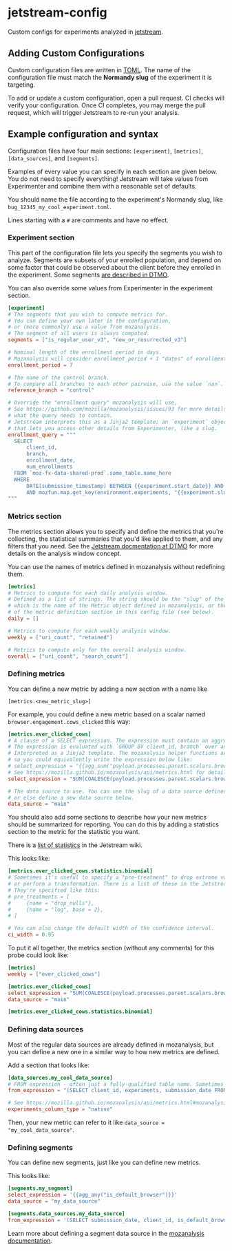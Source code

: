 # jetstream-config

Custom configs for experiments analyzed in [jetstream](https://github.com/mozilla/jetstream). 

## Adding Custom Configurations

Custom configuration files are written in [TOML](https://toml.io/en/).
The name of the configuration file must match the **Normandy slug** of the experiment it is targeting.

To add or update a custom configuration, open a pull request. CI checks will verify your configuration.
Once CI completes, you may merge the pull request, which will trigger Jetstream to re-run your analysis.

## Example configuration and syntax

Configuration files have four main sections:
`[experiment]`, `[metrics]`, `[data_sources]`, and `[segments]`.

Examples of every value you can specify in each section are given below.
You do not need to specify everything!
Jetstream will take values from Experimenter
and combine them with a reasonable set of defaults.

You should name the file according to the experiment's Normandy slug,
like `bug_12345_my_cool_experiment.toml`.

Lines starting with a `#` are comments and have no effect.

### Experiment section

This part of the configuration file lets you specify the segments you wish to analyze.
Segments are subsets of your enrolled population,
and depend on some factor that could be observed about the client
before they enrolled in the experiment.
Some segments [are described in DTMO](https://docs.telemetry.mozilla.org/concepts/segments.html).

You can also override some values from Experimenter in the experiment section.

```toml
[experiment]
# The segments that you wish to compute metrics for.
# You can define your own later in the configuration,
# or (more commonly) use a value from mozanalysis.
# The segment of all users is always computed.
segments = ["is_regular_user_v3", "new_or_resurrected_v3"]

# Nominal length of the enrollment period in days.
# Mozanalysis will consider enrollment_period + 1 "dates" of enrollments.
enrollment_period = 7

# The name of the control branch.
# To compare all branches to each other pairwise, use the value `nan`.
reference_branch = "control"

# Override the "enrollment query" mozanalysis will use.
# See https://github.com/mozilla/mozanalysis/issues/93 for more details about
# what the query needs to contain.
# Jetstream interprets this as a Jinja2 template; an `experiment` object is provided
# that lets you access other details from Experimenter, like a slug.
enrollment_query = """
  SELECT
      client_id,
      branch,
      enrollment_date,
      num_enrollments
  FROM `moz-fx-data-shared-prod`.some_table.name_here
  WHERE
      DATE(submission_timestamp) BETWEEN {{experiment.start_date}} AND {{experiment.enrollment_end}}
      AND mozfun.map.get_key(environment.experiments, "{{experiment.slug}}") IS NOT NULL
"""
```

### Metrics section

The metrics section allows you to specify and define the metrics that you're collecting,
the statistical summaries that you'd like applied to them, and any filters that you need.
See the [Jetstream docmentation at DTMO][jetstream-dtmo] for more details on the analysis window concept.

You can use the names of metrics defined in mozanalysis without redefining them.

```toml
[metrics]
# Metrics to compute for each daily analysis window.
# Defined as a list of strings. The string should be the "slug" of the metric,
# which is the name of the Metric object defined in mozanalysis, or the name
# of the metric definition section in this config file (see below).
daily = []

# Metrics to compute for each weekly analysis window.
weekly = ["uri_count", "retained"]

# Metrics to compute only for the overall analysis window.
overall = ["uri_count", "search_count"]
```

[jetstream-dtmo]: https://docs.telemetry.mozilla.org/datasets/jetstream.html

### Defining metrics

You can define a new metric by adding a new section with a name like

`[metrics.<new_metric_slug>]`

For example, you could define a new metric based on a scalar named
`browser.engagement.cows_clicked` this way:

```toml
[metrics.ever_clicked_cows]
# A clause of a SELECT expression. The expression must contain an aggregation function.
# The expression is evaluated with `GROUP BY client_id, branch` over an analysis window.
# Interpreted as a Jinja2 template. The mozanalysis helper functions are available,
# so you could equivalently write the expression below like:
# select_expression = "{{agg_sum("payload.processes.parent.scalars.browser_engagment_cows_clicked")}} > 0"
# See https://mozilla.github.io/mozanalysis/api/metrics.html for details.
select_expression = "SUM(COALESCE(payload.processes.parent.scalars.browser_engagement_cows_clicked)) > 0"

# The data source to use. You can use the slug of a data source defined in mozanalysis,
# or else define a new data source below.
data_source = "main"
```

You should also add some sections to describe how your new metrics should be summarized for reporting.
You can do this by adding a statistics section to the metric for the statistic you want.

There is a [list of statistics][stats-wiki] in the Jetstream wiki.

This looks like:

```toml
[metrics.ever_clicked_cows.statistics.binomial]
# Sometimes it's useful to specify a "pre-treatment" to drop extreme values
# or perform a transformation. There is a list of these in the Jetstream wiki.
# They're specified like this:
# pre_treatments = [
#     {name = "drop_nulls"},
#     {name = "log", base = 2},
# ]

# You can also change the default width of the confidence interval.
ci_width = 0.95
```


To put it all together, the metrics section (without any comments) for this probe could look like:

```toml
[metrics]
weekly = ["ever_clicked_cows"]

[metrics.ever_clicked_cows]
select_expression = "SUM(COALESCE(payload.processes.parent.scalars.browser_engagement_cows_clicked)) > 0"
data_source = "main"

[metrics.ever_clicked_cows.statistics.binomial]
```

[stats-wiki]: https://github.com/mozilla/jetstream/wiki/Statistics

### Defining data sources

Most of the regular data sources are already defined in mozanalysis,
but you can define a new one in a similar way to how new metrics are defined.

Add a section that looks like:

```toml
[data_sources.my_cool_data_source]
# FROM expression - often just a fully-qualified table name. Sometimes a subquery.
from_expression = "(SELECT client_id, experiments, submission_date FROM my_cool_table)"

# See https://mozilla.github.io/mozanalysis/api/metrics.html#mozanalysis.metrics.DataSource for details.
experiments_column_type = "native"
```

Then, your new metric can refer to it like `data_source = "my_cool_data_source"`.

### Defining segments

You can define new segments, just like you can define new metrics.

This looks like:

```toml
[segments.my_segment]
select_expression = '{{agg_any("is_default_browser")}}'
data_source = "my_data_source"

[segments.data_sources.my_data_source]
from_expression = '(SELECT submission_date, client_id, is_default_browser FROM my_cool_table)'
```

Learn more about defining a segment data source in the [mozanalysis documentation][moza-segment-ds].

[moza-segment-ds]: https://mozilla.github.io/mozanalysis/api/segments.html#mozanalysis.segments.SegmentDataSource
